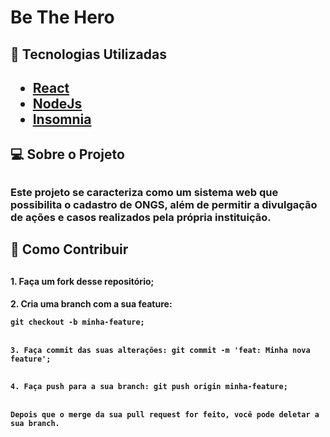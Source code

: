 # Be The Hero

<h2>🔎 Tecnologias Utilizadas<h2>
<ul>
  <a href="https://pt-br.reactjs.org/"><li>React</li></a>
  <a href="https://nodejs.org/en/"><li>NodeJs</li></a>
  <a href="https://insomnia.rest/"><li>Insomnia</li></a>
</ul>

<h2>💻 Sobre o Projeto<h2>
 
<h3>Este projeto se caracteriza como um sistema web que possibilita o cadastro de ONGS, além de permitir
  a divulgação de ações e casos realizados pela própria instituição.
 
 
<h2>🚀 Como Contribuir<h2>
  <h4>1. Faça um fork desse repositório;
  <h4>2. Cria uma branch com a sua feature: <pre><code>git checkout -b minha-feature;
  <h4>3. Faça commit das suas alterações: git commit -m 'feat: Minha nova feature';
  <h4>4. Faça push para a sua branch: git push origin minha-feature;
  <h4>Depois que o merge da sua pull request for feito, você pode deletar a sua branch.
